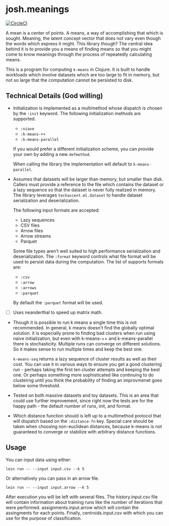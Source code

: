 # josh.meanings

[![CircleCI](https://circleci.com/gh/jColeChanged/josh.meanings.svg?style=shield&circle-token=a4b905e7d28f1f397566185359251b3d7d959818)](https://app.circleci.com/pipelines/github/jColeChanged/josh.meanings?filter=main)

A mean is a center of points. A means, a way of accomplishing 
that which is sought. Meaning, the latent concept vector that 
does not vary even though the words which express it might. 
This library though? The central idea behind it is to provide 
you a means of finding means so that you might come to know 
meanings through the process of repeatedly calculating means.

This is a program for computing `k-means` in Clojure. 
It is built to handle workloads which involve datasets 
which are too large to fit in memory, but not so large that 
the computation cannot be persisted to disk.

## Technical Details (God willing)

 - Initialization is implemented as a multimethod whose 
   dispatch is chosen by the `:init` keyword. The following 
   initialization methods are supported.

   - `:niave`
   - `:k-means-++`
   - `:k-means-parallel`

   If you would prefer a different initialization scheme, you 
   can provide your own by adding a new `defmethod`.

   When calling the library the implementation will default to 
   `k-means-parallel`.

 - Assumes that datasets will be larger than memory, but smaller 
   than disk. Callers must provide a reference to the file which 
   contains the dataset or a lazy sequence so that the dataset is 
   never fully realized in memory. The library leverages 
   `techascent.ml.dataset` to handle dataset serialization and 
   deserialization.

   The following input formats are accepted:

    - Lazy sequences
    - CSV files
    - Arrow files
    - Arrow streams
    - Parquet

   Some file types aren't well suited to high performance 
   serialization and deserialization. The `:format` keyword controls 
   what file format will be used to persist data during the computation. 
   The list of supports formats are:

    - `:csv`
    - `:arrow`
    - `:arrows`
    - `:parquet`

   By default the `:parquet` format will be used.

 - [ ] Uses neanderthal to speed up matrix math.
  
 - Though it is possible to run k means a single time this is not 
   recommended. In general, k means doesn't find the globally optimal 
   solution. it is especially prone to finding bad clusters when run 
   using naive initialization, but even with k-means-++ and 
   k-means-parallel there is stochasticity. Multiple runs can converge 
   on different solutions. So it makes sense to run multiple times 
   and keep the best one.

   `k-means-seq` returns a lazy sequence of cluster results as well as 
   their cost. You can use it in various ways to ensure you get a good 
   clustering run - perhaps taking the first ten cluster attempts and 
   keeping the best one. Or perhaps something more sophisticated like 
   continuing to do clusteirng until you think the probability of finding 
   an improvmenet goes below some threshold.

 - Tested on both massive datasets and toy datasets. This is an area 
   that could use further improvement, since right now the tests are for 
   the happy path - the default number of runs, init, and format.

 - Which distance function should is left up to a multimethod protocol 
   that will dispatch based on the `:distance-fn` key. Special care 
   should be taken when choosing non-euclidean distances, because k-means 
   is not guaranteed to converge or stabilize with arbitrary distance 
   functions.

## Usage

You can input data using either:

```
lein run -- --input input.csv --k 5
```

Or alternatively you can pass in an arrow file.

```
lein run -- --input input.arrow --k 5
```

After execution you will be left with several files. The 
history.input.csv file will contain information about training 
runs like the number of iterations that were performed. 
assignments.input.arrow which will contain the assingments for 
each points. Finally, centroids.input.csv with which you can 
use for the purpose of classification.
